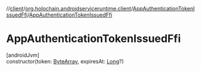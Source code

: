 //[client](../../../index.md)/[org.holochain.androidserviceruntime.client](../index.md)/[AppAuthenticationTokenIssuedFfi](index.md)/[AppAuthenticationTokenIssuedFfi](-app-authentication-token-issued-ffi.md)

# AppAuthenticationTokenIssuedFfi

[androidJvm]\
constructor(token: [ByteArray](https://kotlinlang.org/api/core/kotlin-stdlib/kotlin/-byte-array/index.html), expiresAt: [Long](https://kotlinlang.org/api/core/kotlin-stdlib/kotlin/-long/index.html)?)